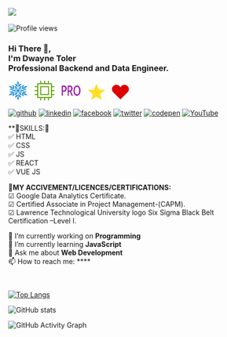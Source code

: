 ![](https://media-exp1.licdn.com/dms/image/C5616AQGahHFH_41LQQ/profile-displaybackgroundimage-shrink_350_1400/0/1642083146924?e=1647475200&v=beta&t=oCOcffUZ5VRgp5idDR-FSa1hMyRk0TosY11x_dlZhro)

![Profile views](https://gpvc.arturio.dev/Islbyztoken)


### Hi There 👋, <br> I'm Dwayne Toler <br> Professional Backend and Data Engineer.

<a href='https://archiveprogram.github.com/'><img src='https://raw.githubusercontent.com/acervenky/animated-github-badges/master/assets/acbadge.gif' width='40' height='40'></a> <a href='https://docs.github.com/en/developers'><img src='https://raw.githubusercontent.com/acervenky/animated-github-badges/master/assets/devbadge.gif' width='40' height='40'></a> <a href='https://github.com/pricing'><img src='https://raw.githubusercontent.com/acervenky/animated-github-badges/master/assets/pro.gif' width='40' height='40'></a> <a href='https://stars.github.com/'><img src='https://raw.githubusercontent.com/acervenky/animated-github-badges/master/assets/starbadge.gif' width='35' height='35'></a> <a href='https://docs.github.com/en/github/supporting-the-open-source-community-with-github-sponsors'><img src='https://raw.githubusercontent.com/acervenky/animated-github-badges/master/assets/sponsorbadge.gif' width='35' height='35'></a>




[<img src='https://cdn.jsdelivr.net/npm/simple-icons@3.0.1/icons/github.svg' alt='github' height='40'>](https://github.com/djtoler)  [<img src='https://cdn.jsdelivr.net/npm/simple-icons@3.0.1/icons/linkedin.svg' alt='linkedin' height='40'>](https://www.linkedin.com/in/djtoler/)  [<img src='https://cdn.jsdelivr.net/npm/simple-icons@3.0.1/icons/facebook.svg' alt='facebook' height='40'>](https://www.facebook.com/djtoler)  [<img src='https://cdn.jsdelivr.net/npm/simple-icons@3.0.1/icons/twitter.svg' alt='twitter' height='40'>](https://twitter.com/djtoler)  [<img src='https://cdn.jsdelivr.net/npm/simple-icons@3.0.1/icons/codepen.svg' alt='codepen' height='40'>](https://codepen.io/djtoler)  [<img src='https://cdn.jsdelivr.net/npm/simple-icons@3.0.1/icons/youtube.svg' alt='YouTube' height='40'>](https://www.youtube.com/channel/djtoler)  





**🔰SKILLS:🔰<br> 
✅  HTML <br>
✅ CSS <br>
✅ JS <br> 
✅ REACT <br>
✅ VUE JS <br>




🕎**MY ACCIVEMENT/LICENCES/CERTIFICATIONS:** <br> 
☑ Google Data Analytics Certificate. <br> 
☑ Certified Associate in Project Management-(CAPM).<br> 
☑ Lawrence Technological University logo Six Sigma Black Belt Certification –Level I.<br> 




🔭 I’m currently working on **Programming** <br>
🌱 I’m currently learning **JavaScript** <br>
💬 Ask me about **Web Development** <br>
📫 How to reach me: **** <br>


 

[![Top Langs](https://github-readme-stats.vercel.app/api/top-langs/?username=djtoler)](https://github.com/anuraghazra/github-readme-stats)

![GitHub stats](https://github-readme-stats.vercel.app/api?username=djtoler&show_icons=true&count_private=true)  

![GitHub Activity Graph](https://activity-graph.herokuapp.com/graph?username=djtoler)  
   
